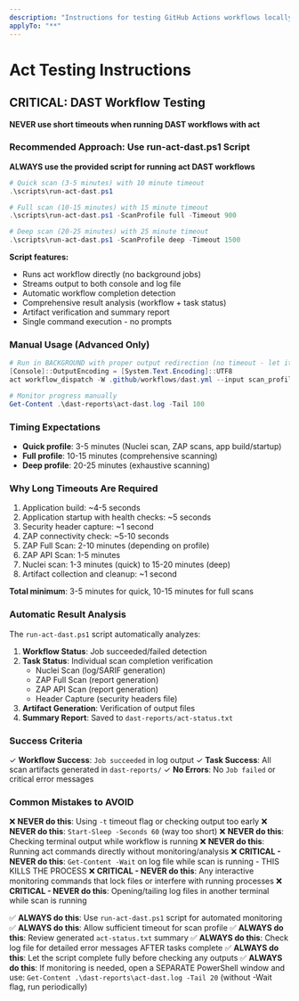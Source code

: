 ```yaml
---
description: "Instructions for testing GitHub Actions workflows locally with act"
applyTo: "**"
---
```

# Act Testing Instructions

## CRITICAL: DAST Workflow Testing

**NEVER use short timeouts when running DAST workflows with act**

### Recommended Approach: Use run-act-dast.ps1 Script

**ALWAYS use the provided script for running act DAST workflows**

```powershell
# Quick scan (3-5 minutes) with 10 minute timeout
.\scripts\run-act-dast.ps1

# Full scan (10-15 minutes) with 15 minute timeout
.\scripts\run-act-dast.ps1 -ScanProfile full -Timeout 900

# Deep scan (20-25 minutes) with 25 minute timeout
.\scripts\run-act-dast.ps1 -ScanProfile deep -Timeout 1500
```

**Script features:**
- Runs act workflow directly (no background jobs)
- Streams output to both console and log file
- Automatic workflow completion detection
- Comprehensive result analysis (workflow + task status)
- Artifact verification and summary report
- Single command execution - no prompts

### Manual Usage (Advanced Only)

```powershell
# Run in BACKGROUND with proper output redirection (no timeout - let it complete)
[Console]::OutputEncoding = [System.Text.Encoding]::UTF8
act workflow_dispatch -W .github/workflows/dast.yml --input scan_profile=quick --artifact-server-path ./dast-reports 2>&1 | Out-File -FilePath .\dast-reports\act-dast.log -Encoding utf8

# Monitor progress manually
Get-Content .\dast-reports\act-dast.log -Tail 100
```

### Timing Expectations

- **Quick profile**: 3-5 minutes (Nuclei scan, ZAP scans, app build/startup)
- **Full profile**: 10-15 minutes (comprehensive scanning)
- **Deep profile**: 20-25 minutes (exhaustive scanning)

### Why Long Timeouts Are Required

1. Application build: ~4-5 seconds
2. Application startup with health checks: ~5 seconds
3. Security header capture: ~1 second
4. ZAP connectivity check: ~5-10 seconds
5. ZAP Full Scan: 2-10 minutes (depending on profile)
6. ZAP API Scan: 1-5 minutes
7. Nuclei scan: 1-3 minutes (quick) to 15-20 minutes (deep)
8. Artifact collection and cleanup: ~1 second

**Total minimum**: 3-5 minutes for quick, 10-15 minutes for full scans

### Automatic Result Analysis

The `run-act-dast.ps1` script automatically analyzes:

1. **Workflow Status**: Job succeeded/failed detection
2. **Task Status**: Individual scan completion verification
   - Nuclei Scan (log/SARIF generation)
   - ZAP Full Scan (report generation)
   - ZAP API Scan (report generation)
   - Header Capture (security headers file)
3. **Artifact Generation**: Verification of output files
4. **Summary Report**: Saved to `dast-reports/act-status.txt`

### Success Criteria

✓ **Workflow Success**: `Job succeeded` in log output
✓ **Task Success**: All scan artifacts generated in `dast-reports/`
✓ **No Errors**: No `Job failed` or critical error messages

### Common Mistakes to AVOID

❌ **NEVER do this**: Using `-t` timeout flag or checking output too early
❌ **NEVER do this**: `Start-Sleep -Seconds 60` (way too short)
❌ **NEVER do this**: Checking terminal output while workflow is running
❌ **NEVER do this**: Running act commands directly without monitoring/analysis
❌ **CRITICAL - NEVER do this**: `Get-Content -Wait` on log file while scan is running - THIS KILLS THE PROCESS
❌ **CRITICAL - NEVER do this**: Any interactive monitoring commands that lock files or interfere with running processes
❌ **CRITICAL - NEVER do this**: Opening/tailing log files in another terminal while scan is running

✅ **ALWAYS do this**: Use `run-act-dast.ps1` script for automated monitoring
✅ **ALWAYS do this**: Allow sufficient timeout for scan profile
✅ **ALWAYS do this**: Review generated `act-status.txt` summary
✅ **ALWAYS do this**: Check log file for detailed error messages AFTER tasks complete
✅ **ALWAYS do this**: Let the script complete fully before checking any outputs
✅ **ALWAYS do this**: If monitoring is needed, open a SEPARATE PowerShell window and use: `Get-Content .\dast-reports\act-dast.log -Tail 20` (without -Wait flag, run periodically)
